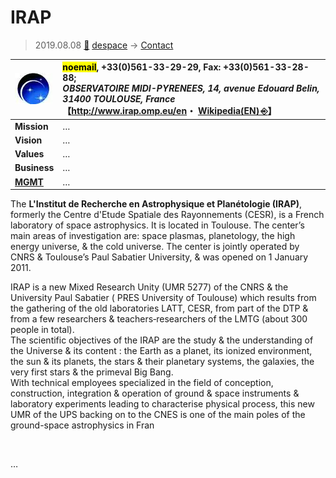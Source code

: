 # IRAP
> 2019.08.08 [🚀](../../index/index.md) [despace](../index.md) → [Contact](../contact.md)

|[![](../f/contact/i/irap_logo1_thumb.webp)](../f/contact/i/irap_logo1.png)|<mark>noemail</mark>, +33(0)561-33-29-29, Fax: +33(0)561-33-28-88;<br> *OBSERVATOIRE MIDI-PYRENEES, 14, avenue Edouard Belin, 31400 TOULOUSE, France*<br> 【<http://www.irap.omp.eu/en>・ [Wikipedia(EN) ⎆](https://en.wikipedia.org/wiki/L'Institut_de_Recherche_en_Astrophysique_et_Planétologie)】|
|:--|:--|
|**Mission**|…|
|**Vision**|…|
|**Values**|…|
|**Business**|…|
|**[MGMT](../mgmt.md)**|…|

The **L'Institut de Recherche en Astrophysique et Planétologie (IRAP)**, formerly the Centre d'Etude Spatiale des Rayonnements (CESR), is a French laboratory of space astrophysics. It is located in Toulouse. The center’s main areas of investigation are: space plasmas, planetology, the high energy universe, & the cold universe. The center is jointly operated by CNRS & Toulouse’s Paul Sabatier University, & was opened on 1 January 2011.

IRAP is a new Mixed Research Unity (UMR 5277) of the  CNRS & the  University Paul Sabatier  ( PRES University of Toulouse) which results from the gathering of the old laboratories  LATT, CESR, from part of the DTP & from a few researchers & teachers‑researchers of the LMTG (about 300 people in total).  
The scientific objectives of the IRAP are the study & the understanding of the Universe & its content : the Earth as a planet, its ionized environment, the sun & its planets, the stars & their planetary systems, the galaxies, the very first stars & the primeval Big Bang.  
With technical employees specialized in the field of conception, construction, integration & operation of ground & space instruments & laboratory experiments leading to characterise physical process, this new UMR of the  UPS backing on to the CNES is one of the main poles of the ground-space astrophysics in Fran


<p style="page-break-after:always"> </p>

…

